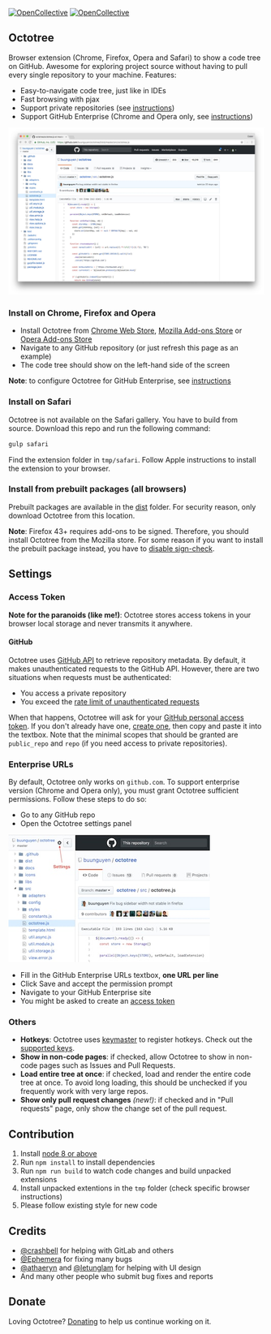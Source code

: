 [![OpenCollective](https://opencollective.com/octotree/backers/badge.svg)](#backers)
[![OpenCollective](https://opencollective.com/octotree/sponsors/badge.svg)](#sponsors)

## Octotree
Browser extension (Chrome, Firefox, Opera and Safari) to show a code tree on GitHub. Awesome for exploring project source without having to pull every single repository to your machine. Features:

* Easy-to-navigate code tree, just like in IDEs
* Fast browsing with pjax
* Support private repositories (see [instructions](#access-token))
* Support GitHub Enterprise (Chrome and Opera only, see [instructions](#enterprise-urls))

![Octotree on GitHub](docs/chrome-github.jpg)

### Install on Chrome, Firefox and Opera
* Install Octotree from [Chrome Web Store](https://chrome.google.com/webstore/detail/octotree/bkhaagjahfmjljalopjnoealnfndnagc), [Mozilla Add-ons Store](https://addons.mozilla.org/en-US/firefox/addon/octotree/) or [Opera Add-ons Store](https://addons.opera.com/en/extensions/details/octotree/)
* Navigate to any GitHub repository (or just refresh this page as an example)
* The code tree should show on the left-hand side of the screen

__Note__: to configure Octotree for GitHub Enterprise, see [instructions](#enterprise-urls)

### Install on Safari

Octotree is not available on the Safari gallery. You have to build from source.  Download this repo and run the following command:

```bash
gulp safari
```

Find the extension folder in `tmp/safari`. Follow Apple instructions to install the extension to your browser.

### Install from prebuilt packages (all browsers)

Prebuilt packages are available in the  [dist](https://github.com/ovity/octotree/tree/master/dist) folder. For security reason, only download Octotree from this location.

__Note__: Firefox 43+ requires add-ons to be signed. Therefore, you should install Octotree from the Mozilla store. For some reason if you want to install the prebuilt package instead, you have to [disable sign-check](https://github.com/ovity/octotree/issues/220#issuecomment-166012724).

## Settings
### Access Token

__Note for the paranoids (like me!)__: Octotree stores access tokens in your browser local storage and never transmits it anywhere.

#### GitHub
Octotree uses [GitHub API](https://developer.github.com/v3/) to retrieve repository metadata. By default, it makes unauthenticated requests to the GitHub API. However, there are two situations when requests must be authenticated:

* You access a private repository
* You exceed the [rate limit of unauthenticated requests](https://developer.github.com/v3/#rate-limiting)

When that happens, Octotree will ask for your [GitHub personal access token](https://help.github.com/articles/creating-an-access-token-for-command-line-use). If you don't already have one, [create one](https://github.com/settings/tokens/new), then copy and paste it into the textbox. Note that the minimal scopes that should be granted are `public_repo` and `repo` (if you need access to private repositories).

### Enterprise URLs
By default, Octotree only works on `github.com`. To support enterprise version (Chrome and Opera only), you must grant Octotree sufficient permissions. Follow these steps to do so:

* Go to any GitHub repo
* Open the Octotree settings panel

![Settings](docs/settings.jpg)

* Fill in the GitHub Enterprise URLs textbox, __one URL per line__
* Click Save and accept the permission prompt
* Navigate to your GitHub Enterprise site
* You might be asked to create an [access token](#access-token)

### Others
* __Hotkeys__: Octotree uses [keymaster](https://github.com/madrobby/keymaster) to register hotkeys. Check out the [supported keys](https://github.com/madrobby/keymaster#supported-keys).
* __Show in non-code pages__: if checked, allow Octotree to show in non-code pages such as Issues and Pull Requests.
* __Load entire tree at once__: if checked, load and render the entire code tree at once. To avoid long loading, this should be unchecked if you frequently work with very large repos.
* __Show only pull request changes__ _(new!)_: if checked and in "Pull requests" page, only show the change set of the pull request.

## Contribution

1. Install [node 8 or above](https://nodejs.org/en/download/)
1. Run `npm install` to install dependencies
1. Run `npm run build` to watch code changes and build unpacked extensions
1. Install unpacked extentions in the `tmp` folder (check specific browser instructions)
1. Please follow existing style for new code

## Credits
* [@crashbell](https://github.com/crashbell) for helping with GitLab and others
* [@Ephemera](https://github.com/Ephemera) for fixing many bugs
* [@athaeryn](https://github.com/athaeryn) and [@letunglam](https://github.com/letunglam) for helping with UI design
* And many other people who submit bug fixes and reports

## Donate

Loving Octotree? [Donating](https://opencollective.com/octotree) to help us continue working on it.
